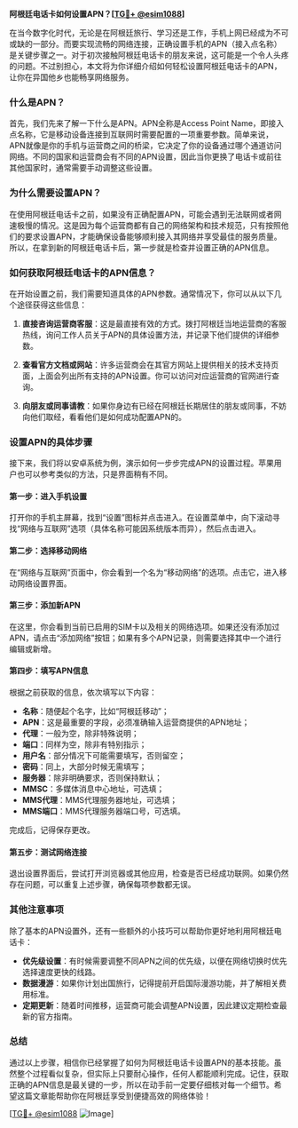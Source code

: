 **阿根廷电话卡如何设置APN？[[TG💪+ @esim1088](https://t.me/s/esim1088)]**

在当今数字化时代，无论是在阿根廷旅行、学习还是工作，手机上网已经成为不可或缺的一部分。而要实现流畅的网络连接，正确设置手机的APN（接入点名称）是关键步骤之一。对于初次接触阿根廷电话卡的朋友来说，这可能是一个令人头疼的问题。不过别担心，本文将为你详细介绍如何轻松设置阿根廷电话卡的APN，让你在异国他乡也能畅享网络服务。

### 什么是APN？

首先，我们先来了解一下什么是APN。APN全称是Access Point Name，即接入点名称，它是移动设备连接到互联网时需要配置的一项重要参数。简单来说，APN就像是你的手机与运营商之间的桥梁，它决定了你的设备通过哪个通道访问网络。不同的国家和运营商会有不同的APN设置，因此当你更换了电话卡或前往其他国家时，通常需要手动调整这些设置。

### 为什么需要设置APN？

在使用阿根廷电话卡之前，如果没有正确配置APN，可能会遇到无法联网或者网速极慢的情况。这是因为每个运营商都有自己的网络架构和技术规范，只有按照他们的要求设置APN，才能确保设备能够顺利接入其网络并享受最佳的服务质量。所以，在拿到新的阿根廷电话卡后，第一步就是检查并设置正确的APN信息。

### 如何获取阿根廷电话卡的APN信息？

在开始设置之前，我们需要知道具体的APN参数。通常情况下，你可以从以下几个途径获得这些信息：

1. **直接咨询运营商客服**：这是最直接有效的方式。拨打阿根廷当地运营商的客服热线，询问工作人员关于APN的具体设置方法，并记录下他们提供的详细参数。
   
2. **查看官方文档或网站**：许多运营商会在其官方网站上提供相关的技术支持页面，上面会列出所有支持的APN设置。你可以访问对应运营商的官网进行查询。

3. **向朋友或同事请教**：如果你身边有已经在阿根廷长期居住的朋友或同事，不妨向他们取经，看看他们是如何成功配置APN的。

### 设置APN的具体步骤

接下来，我们将以安卓系统为例，演示如何一步步完成APN的设置过程。苹果用户也可以参考类似的方法，只是界面稍有不同。

#### 第一步：进入手机设置

打开你的手机主屏幕，找到“设置”图标并点击进入。在设置菜单中，向下滚动寻找“网络与互联网”选项（具体名称可能因系统版本而异），然后点击进入。

#### 第二步：选择移动网络

在“网络与互联网”页面中，你会看到一个名为“移动网络”的选项。点击它，进入移动网络设置界面。

#### 第三步：添加新APN

在这里，你会看到当前已启用的SIM卡以及相关的网络选项。如果还没有添加过APN，请点击“添加网络”按钮；如果有多个APN记录，则需要选择其中一个进行编辑或新增。

#### 第四步：填写APN信息

根据之前获取的信息，依次填写以下内容：
- **名称**：随便起个名字，比如“阿根廷移动”；
- **APN**：这是最重要的字段，必须准确输入运营商提供的APN地址；
- **代理**：一般为空，除非特殊说明；
- **端口**：同样为空，除非有特别指示；
- **用户名**：部分情况下可能需要填写，否则留空；
- **密码**：同上，大部分时候无需填写；
- **服务器**：除非明确要求，否则保持默认；
- **MMSC**：多媒体消息中心地址，可选填；
- **MMS代理**：MMS代理服务器地址，可选填；
- **MMS端口**：MMS代理服务器端口号，可选填。

完成后，记得保存更改。

#### 第五步：测试网络连接

退出设置界面后，尝试打开浏览器或其他应用，检查是否已经成功联网。如果仍然存在问题，可以重复上述步骤，确保每项参数都无误。

### 其他注意事项

除了基本的APN设置外，还有一些额外的小技巧可以帮助你更好地利用阿根廷电话卡：

- **优先级设置**：有时候需要调整不同APN之间的优先级，以便在网络切换时优先选择速度更快的线路。
- **数据漫游**：如果你计划出国旅行，记得提前开启国际漫游功能，并了解相关费用标准。
- **定期更新**：随着时间推移，运营商可能会调整APN设置，因此建议定期检查最新的官方指南。

### 总结

通过以上步骤，相信你已经掌握了如何为阿根廷电话卡设置APN的基本技能。虽然整个过程看似复杂，但实际上只要耐心操作，任何人都能顺利完成。记住，获取正确的APN信息是最关键的一步，所以在动手前一定要仔细核对每一个细节。希望这篇文章能帮助你在阿根廷享受到便捷高效的网络体验！

[[TG💪+ @esim1088](https://t.me/s/esim1088) ![Image](https://i.postimg.cc/4NQfJmqS/Snipaste-2025-05-13-00-14-12.png)]